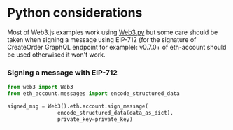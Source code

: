 # Python considerations

Most of Web3.js examples work using [Web3.py](https://web3py.readthedocs.io/en/stable/) but some care should be taken when signing a message using EIP-712 (for the signature of CreateOrder GraphQL endpoint for example): v0.7.0+ of eth-account should be used otherwised it won't work.

### Signing a message with EIP-712 <a href="#signing-a-message-with-eip-712" id="signing-a-message-with-eip-712"></a>

```python
from web3 import Web3
from eth_account.messages import encode_structured_data

signed_msg = Web3().eth.account.sign_message(
                encode_structured_data(data_as_dict),
                private_key=private_key)
```

​
